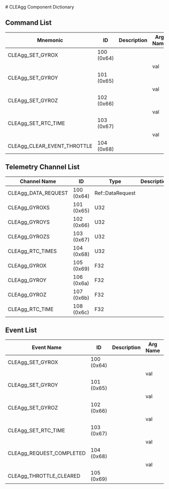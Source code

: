 <title>CLEAgg Component Dictionary</title>
# CLEAgg Component Dictionary


## Command List

|Mnemonic|ID|Description|Arg Name|Arg Type|Comment
|---|---|---|---|---|---|
|CLEAgg_SET_GYROX|100 (0x64)|| | |   
| | | |val|F32||                    
|CLEAgg_SET_GYROY|101 (0x65)|| | |   
| | | |val|F32||                    
|CLEAgg_SET_GYROZ|102 (0x66)|| | |   
| | | |val|F32||                    
|CLEAgg_SET_RTC_TIME|103 (0x67)|| | |   
| | | |val|F32||                    
|CLEAgg_CLEAR_EVENT_THROTTLE|104 (0x68)|| | |   

## Telemetry Channel List

|Channel Name|ID|Type|Description|
|---|---|---|---|
|CLEAgg_DATA_REQUEST|100 (0x64)|Ref::DataRequest||
|CLEAgg_GYROXS|101 (0x65)|U32||
|CLEAgg_GYROYS|102 (0x66)|U32||
|CLEAgg_GYROZS|103 (0x67)|U32||
|CLEAgg_RTC_TIMES|104 (0x68)|U32||
|CLEAgg_GYROX|105 (0x69)|F32||
|CLEAgg_GYROY|106 (0x6a)|F32||
|CLEAgg_GYROZ|107 (0x6b)|F32||
|CLEAgg_RTC_TIME|108 (0x6c)|F32||

## Event List

|Event Name|ID|Description|Arg Name|Arg Type|Arg Size|Description
|---|---|---|---|---|---|---|
|CLEAgg_SET_GYROX|100 (0x64)|| | | | |
| | | |val|F32|||    
|CLEAgg_SET_GYROY|101 (0x65)|| | | | |
| | | |val|F32|||    
|CLEAgg_SET_GYROZ|102 (0x66)|| | | | |
| | | |val|F32|||    
|CLEAgg_SET_RTC_TIME|103 (0x67)|| | | | |
| | | |val|F32|||    
|CLEAgg_REQUEST_COMPLETED|104 (0x68)|| | | | |
| | | |val|Ref::DataRequest|||    
|CLEAgg_THROTTLE_CLEARED|105 (0x69)|| | | | |

